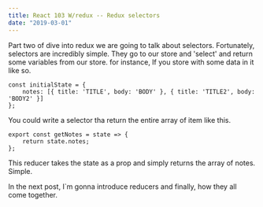 ```yaml
---
title: React 103 W/redux -- Redux selectors
date: "2019-03-01"
---
```

Part two of dive into redux we are going to talk about selectors. Fortunately, selectors are incredibly simple. They go to our store and 'select' and return some variables from our store. 
for instance, If you store with some data in it like so.

```
const initialState = {
    notes: [{ title: 'TITLE', body: 'BODY' }, { title: 'TITLE2', body: 'BODY2' }]
};
```
You could write a selector tha return the entire array of item like this.

``` 
export const getNotes = state => {
    return state.notes;
};
``` 
This reducer takes the state as a prop and simply returns the array of notes. Simple.

In the next post, I`m gonna introduce reducers and finally, how they all come together. 